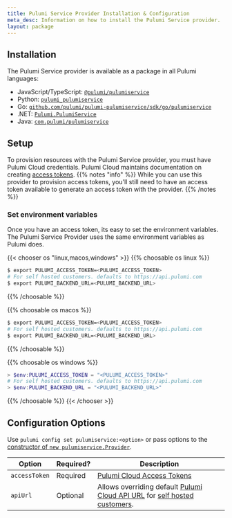 ```yaml
---
title: Pulumi Service Provider Installation & Configuration
meta_desc: Information on how to install the Pulumi Service provider.
layout: package
---
```


## Installation

The Pulumi Service provider is available as a package in all Pulumi languages:

* JavaScript/TypeScript: [`@pulumi/pulumiservice`](https://www.npmjs.com/package/@pulumi/pulumiservice)
* Python: [`pulumi_pulumiservice`](https://pypi.org/project/pulumi-pulumiservice/)
* Go: [`github.com/pulumi/pulumi-pulumiservice/sdk/go/pulumiservice`](https://pkg.go.dev/github.com/pulumi/pulumi-pulumiservice/sdk/go/pulumiservice)
* .NET: [`Pulumi.PulumiService`](https://www.nuget.org/packages/Pulumi.PulumiService)
* Java: [`com.pulumi/pulumiservice`](https://search.maven.org/artifact/com.pulumi/pulumiservice)

## Setup

To provision resources with the Pulumi Service provider, you must have Pulumi Cloud credentials. Pulumi Cloud maintains documentation on creating [access tokens](https://www.pulumi.com/docs/intro/pulumi-cloud/accounts/#access-tokens).
{{% notes "info" %}}
While you can use this provider to provision access tokens, you'll still need to have an access token available to generate an access token with the provider.
{{% /notes %}}

### Set environment variables

Once you have an access token, its easy to set the environment variables. The Pulumi Service Provider uses the same environment variables as Pulumi does.

{{< chooser os "linux,macos,windows" >}}
{{% choosable os linux %}}

```bash
$ export PULUMI_ACCESS_TOKEN=<PULUMI_ACCESS_TOKEN>
# For self hosted customers. defaults to https://api.pulumi.com
$ export PULUMI_BACKEND_URL=<PULUMI_BACKEND_URL>
```

{{% /choosable %}}

{{% choosable os macos %}}

```bash
$ export PULUMI_ACCESS_TOKEN=<PULUMI_ACCESS_TOKEN>
# For self hosted customers. defaults to https://api.pulumi.com
$ export PULUMI_BACKEND_URL=<PULUMI_BACKEND_URL>
```

{{% /choosable %}}

{{% choosable os windows %}}

```powershell
> $env:PULUMI_ACCESS_TOKEN = "<PULUMI_ACCESS_TOKEN>"
# For self hosted customers. defaults to https://api.pulumi.com
> $env:PULUMI_BACKEND_URL = "<PULUMI_BACKEND_URL>"
```

{{% /choosable %}}
{{< /chooser >}}

## Configuration Options

Use `pulumi config set pulumiservice:<option>` or pass options to the [constructor of `new pulumiservice.Provider`](/registry/packages/pulumiservice/api-docs/provider).

| Option | Required? | Description |
|-----|------|----|
| `accessToken`| Required | [Pulumi Cloud Access Tokens](/docs/pulumi-cloud/accounts/#personal-access-tokens) |
| `apiUrl`| Optional | Allows overriding default [Pulumi Cloud API URL](/docs/pulumi-cloud/cloud-rest-api/) for [self hosted customers](/docs/pulumi-cloud/self-hosted/).
